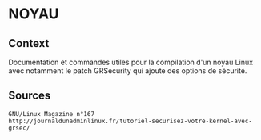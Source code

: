 NOYAU
=======

Context
-------

Documentation et commandes utiles pour la compilation d'un noyau Linux avec notamment le patch GRSecurity qui ajoute des options de sécurité.

Sources
-------
	GNU/Linux Magazine n°167
	http://journaldunadminlinux.fr/tutoriel-securisez-votre-kernel-avec-grsec/

